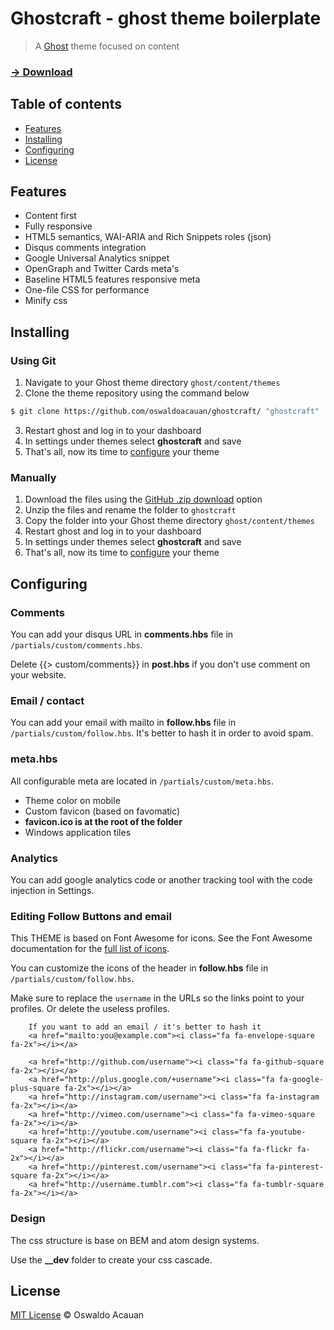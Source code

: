 # Ghostcraft - ghost theme boilerplate

> A [Ghost](https://ghost.org/) theme focused on content

### [→ Download](https://github.com/pixel-craft/ghostcraft/archive/master.zip)


## Table of contents

* [Features](#features)
* [Installing](#installing)
* [Configuring](#configuring)
* [License](#license)

## Features

* Content first
* Fully responsive
* HTML5 semantics, WAI-ARIA and Rich Snippets roles (json)
* Disqus comments integration
* Google Universal Analytics snippet
* OpenGraph and Twitter Cards meta's
* Baseline HTML5 features responsive meta
* One-file CSS for performance
* Minify css

## Installing

### Using Git
1. Navigate to your Ghost theme directory `ghost/content/themes`
2. Clone the theme repository using the command below
```sh
$ git clone https://github.com/oswaldoacauan/ghostcraft/ "ghostcraft"
```
3. Restart ghost and log in to your dashboard
4. In settings under themes select **ghostcraft** and save
5. That's all, now its time to [configure](#configuring) your theme


### Manually
1. Download the files using the [GitHub .zip download](https://github.com/oswaldoacauan/ghostcraft/archive/master.zip) option
2. Unzip the files and rename the folder to `ghostcraft`
4. Copy the folder into your Ghost theme directory `ghost/content/themes`
5. Restart ghost and log in to your dashboard
6. In settings under themes select **ghostcraft** and save
7. That's all, now its time to [configure](#configuring) your theme

## Configuring

### Comments

You can add your disqus URL  in **comments.hbs** file in `/partials/custom/comments.hbs`.

Delete {{> custom/comments}} in **post.hbs** if you don't use comment on your website.

### Email / contact

You can add your email with mailto  in **follow.hbs** file in `/partials/custom/follow.hbs`. It's better to hash it in order to avoid spam.

### meta.hbs

All configurable meta are located in `/partials/custom/meta.hbs`.

* Theme color on mobile
* Custom favicon (based on favomatic)
 * **favicon.ico is at the root of the folder**
* Windows application tiles

### Analytics

You can add google analytics code or another tracking tool with the code injection in Settings.

### Editing Follow Buttons and email

This THEME is based on Font Awesome for icons.
See the Font Awesome documentation for the [full list of icons](http://fortawesome.github.io/Font-Awesome/icons/).

You can customize the icons of the header in **follow.hbs** file in `/partials/custom/follow.hbs`.

Make sure to replace the `username` in the URLs so the links point to your profiles. Or delete the useless profiles.

		If you want to add an email / it's better to hash it
		<a href="mailto:you@example.com"><i class="fa fa-envelope-square fa-2x"></i></a>

		<a href="http://github.com/username"><i class="fa fa-github-square fa-2x"></i></a>
		<a href="http://plus.google.com/+username"><i class="fa fa-google-plus-square fa-2x"></i></a>
		<a href="http://instagram.com/username"><i class="fa fa-instagram fa-2x"></i></a>
		<a href="http://vimeo.com/username"><i class="fa fa-vimeo-square fa-2x"></i></a>
		<a href="http://youtube.com/username"><i class="fa fa-youtube-square fa-2x"></i></a>
		<a href="http://flickr.com/username"><i class="fa fa-flickr fa-2x"></i></a>
		<a href="http://pinterest.com/username"><i class="fa fa-pinterest-square fa-2x"></i></a>
		<a href="http://username.tumblr.com"><i class="fa fa-tumblr-square fa-2x"></i></a>

### Design
The css structure is base on BEM and atom design systems.

Use the **__dev** folder to create your css cascade.

## License

[MIT License](http://oswaldoacauan.mit-license.org/) © Oswaldo Acauan
